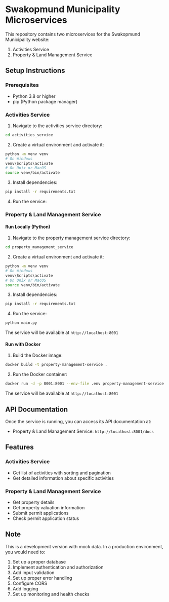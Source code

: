 # Swakopmund Municipality Microservices

This repository contains two microservices for the Swakopmund Municipality website:

1. Activities Service
2. Property & Land Management Service

## Setup Instructions

### Prerequisites
- Python 3.8 or higher
- pip (Python package manager)

### Activities Service

1. Navigate to the activities service directory:
```bash
cd activities_service
```

2. Create a virtual environment and activate it:
```bash
python -m venv venv
# On Windows
venv\Scripts\activate
# On Unix or MacOS
source venv/bin/activate
```

3. Install dependencies:
```bash
pip install -r requirements.txt
```

4. Run the service:
### Property & Land Management Service

#### Run Locally (Python)

1. Navigate to the property management service directory:
```bash
cd property_management_service
```

2. Create a virtual environment and activate it:
```bash
python -m venv venv
# On Windows
venv\Scripts\activate
# On Unix or MacOS
source venv/bin/activate
```

3. Install dependencies:
```bash
pip install -r requirements.txt
```

4. Run the service:
```bash
python main.py
```

The service will be available at `http://localhost:8001`

#### Run with Docker

1. Build the Docker image:
```sh
docker build -t property-management-service .
```

2. Run the Docker container:
```sh
docker run -d -p 8001:8001 --env-file .env property-management-service
```

The service will be available at `http://localhost:8001`

## API Documentation

Once the service is running, you can access its API documentation at:

- Property & Land Management Service: `http://localhost:8001/docs`

## Features

### Activities Service
- Get list of activities with sorting and pagination
- Get detailed information about specific activities

### Property & Land Management Service
- Get property details
- Get property valuation information
- Submit permit applications
- Check permit application status

## Note
This is a development version with mock data. In a production environment, you would need to:
1. Set up a proper database
2. Implement authentication and authorization
3. Add input validation
4. Set up proper error handling
5. Configure CORS
6. Add logging
7. Set up monitoring and health checks 